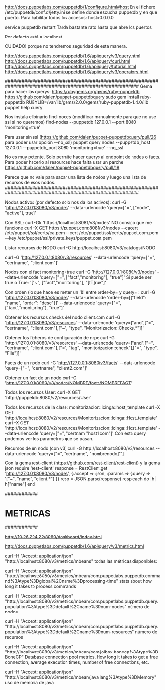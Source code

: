 http://docs.puppetlabs.com/puppetdb/1/configure.html#host
En el fichero /etc/puppetdb/conf.d/jetty.ini se define donde escucha puppetdb y en que puerto.
Para habilitar todos los accesos:
host=0.0.0.0

service puppetdb restart
Tarda bastante rato hasta que abre los puertos

Por defecto está a localhost

CUIDADO! porque no tendremos seguridad de esta manera.




http://docs.puppetlabs.com/puppetdb/1.6/api/query/v3/query.html
http://docs.puppetlabs.com/puppetdb/1.6/api/query/curl.html
http://docs.puppetlabs.com/puppetdb/1.6/api/query/tutorial.html
http://docs.puppetlabs.com/puppetdb/1.6/api/query/v3/operators.html

#########################################################################################################
Gema para hacer las querys:
https://rubygems.org/gems/ruby-puppetdb
https://github.com/dalen/puppet-puppetdbquery
sudo gem install ruby-puppetdb
RUBYLIB=/var/lib/gems/2.0.0/gems/ruby-puppetdb-1.4.0/lib puppet help query

Nos instala el binario find-nodes (modificar manualmente para que no use ssl si no queremos)
find-nodes --puppetdb 127.0.0.1 --port 8080 'monitoring=true'

Para usar sin ssl (https://github.com/dalen/puppet-puppetdbquery/pull/26 para poder usar opción --no_ssl)
puppet query nodes --puppetdb_host 127.0.0.1 --puppetdb_port 8080 'monitoring=true' --no_ssl

No es muy potente. Solo permite hacer querys al endpoint de nodes o facts. 
Para poder hacerlo al resources hace falta usar un parche https://github.com/dalen/puppet-puppetdbquery/pull/18

Parece que no vale para sacar una lista de nodos y luego una lista de recursos de esos nodos.
#########################################################################################################

Nodos activos (por defecto solo nos da los activos):
curl -G 'http://127.0.0.1:8080/v3/nodes' --data-urlencode 'query=["=", ["node", "active"], true]'

Con SSL:
curl -Gk 'https://localhost:8081/v3/nodes' NO consigo que me funcione
curl -X GET https://puppet.com:8081/v3/nodes --cacert /etc/puppet/ssl/certs/ca.pem --cert /etc/puppet/ssl/certs/puppet.com.pem --key /etc/puppet/ssl/private_keys/puppet.com.pem

Listar recursos de NODO
curl -G http://localhost:8080/v3/catalogs/NODO

curl -G 'http://127.0.0.1:8080/v3/resources' --data-urlencode 'query=["=", "certname", "client.com"]'


Nodos con el fact monitoring=true
curl -G 'http://127.0.0.1:8080/v3/nodes' --data-urlencode 'query=["=", ["fact","monitoring"], "true"]'
Si puede ser true o True: 
  '["~", ["fact","monitoring"], "[tT]rue"]'

Con orden (lo que hace es meter un '&' entre order-by= y query= :
curl -G 'http://127.0.0.1:8080/v3/nodes' --data-urlencode 'order-by=[{"field": "name", "order": "desc"}]' --data-urlencode 'query=["=", ["fact","monitoring"], "true"]'

Obtener los recursos checks del nodo client.com
curl -G 'http://127.0.0.1:8080/v3/resources' --data-urlencode 'query=["and",["=", "certname", "client.com"],["~", "type", "Monitorizacion::Checks.*"]]'

Obtener los ficheros de configuración de nrpe
curl -G 'http://127.0.0.1:8080/v3/resources' --data-urlencode 'query=["and",["=", "certname", "client.com"],["=", "tag", "monitorizacion::check"],["=", "type", "File"]]'


Facts de un nodo
curl -G 'http://127.0.0.1:8080/v3/facts' --data-urlencode 'query=["=", "certname", "client2.com"]'

Obtener un fact de un nodo
curl -G 'http://127.0.0.1:8080/v3/nodes/NOMBRE/facts/NOMBREFACT'


Todos los recursos User:
curl -X GET 'http://puppetdb:8080/v2/resources/User'

Todos los recursos de la clase: monitorizacion::icinga::host_template
curl -X GET 'http://localhost:8080/v2/resources/Monitorizacion::Icinga::Host_template'
curl -X GET 'http://localhost:8080/v2/resources/Monitorizacion::Icinga::Host_template' --data-urlencode 'query=["=", "certnam "host1.com"]'
  Con esta query podemos ver los parametros que se pasan.

Recursos de un nodo (con v3)
curl -G http://localhost:8080/v3/resources --data-urlencode 'query=["=", "certname",  "nombrenodo]'"]


Con la gema rest-client (https://github.com/rest-client/rest-client) y la gema json
require 'rest-client'
response = RestClient.get 'http://127.0.0.1:8080/v3/nodes', {:accept => :json, :params => {:query => '["~", "name", "client.*"]'}}
resp = JSON.parse(response)
resp.each do |h|
h["name"]
end


############
# METRICAS #
############

http://10.26.204.22:8080/dashboard/index.html

http://docs.puppetlabs.com/puppetdb/1.6/api/query/v3/metrics.html

curl -H "Accept: application/json" "http://localhost:8080/v3/metrics/mbeans"
  todas las métricas disponibles:

curl -H "Accept: application/json" "http://localhost:8080/v3/metrics/mbean/com.puppetlabs.puppetdb.command%3Atype%3Dglobal%2Cname%3Dprocessing-time"
  stats about how long it takes to process commands

curl -H "Accept: application/json" "http://localhost:8080/v3/metrics/mbean/com.puppetlabs.puppetdb.query.population%3Atype%3Ddefault%2Cname%3Dnum-nodes"
  número de nodos

curl -H "Accept: application/json" "http://localhost:8080/v3/metrics/mbean/com.puppetlabs.puppetdb.query.population%3Atype%3Ddefault%2Cname%3Dnum-resources"
  número de recursos

curl -H "Accept: application/json" "http://localhost:8080/v3/metrics/mbean/com.jolbox.bonecp%3Atype%3DBoneCP"
  Database connection pool metrics. How long it takes to get a free connection, average execution times, number of free connections, etc.

curl -H "Accept: application/json" "http://localhost:8080/v3/metrics/mbean/java.lang%3Atype%3DMemory"
  uso de memoria de java


